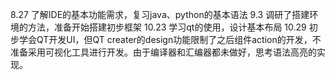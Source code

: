 8.27  了解IDE的基本功能需求，复习java、python的基本语法
9.3   调研了搭建环境的方法，准备开始搭建初步框架
10.23   学习qt的使用，设计基本布局
10.29   初步学会QT开发UI，但QT creater的design功能限制了之后组件action的开发，不准备采用可视化工具进行开发。由于编译器和汇编器都未做好，思考语法高亮的实现。